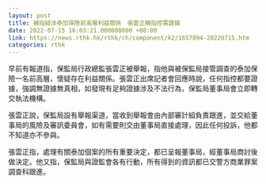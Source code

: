 ```yaml
---
layout: post
title: 被指疑涉泰加保險前高層利益關係　張雲正稱指控需證據
date: 2022-07-15 16:03:21.000000000 +08:00
link: https://news.rthk.hk/rthk/ch/component/k2/1657894-20220715.htm
categories: rthk
---
```


早前有報道指，保監局行政總監張雲正被舉報，指他與被保監局接管調查的泰加保險一名前高層，懷疑存在利益關係。張雲正出席記者會回應時說，任何指控都要證據，強調無證據無真相，如發現有足夠證據涉及不法行為，保監局董事局會立即轉交執法機構。

張雲正說，保監局設有舉報渠道，當收到舉報會由內部審計組負責跟進，並交給董事局的風險及審訊委員會，如有需要則交由董事局直接處理，因此任何投訴，他都不知道亦不參與。

張雲正指，處理有關泰加個案的所有重要決定，都已呈報董事局，經董事局商討後做決定。他又指，保監局與證監會各有行動，所有得到的資訊都已交警方商業罪案調查科跟進。
